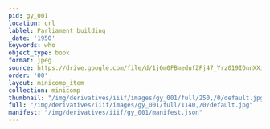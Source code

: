 ```yaml
---
pid: gy_001
location: crl
lablel: Parliament_building
_date: '1950'
keywords: who
object_type: book
format: jpeg
source: https://drive.google.com/file/d/1j6m0FBmedufZFj47_Yrz019IOnnXXiJX/view?usp=sharing
order: '00'
layout: minicomp_item
collection: minicomp
thumbnail: "/img/derivatives/iiif/images/gy_001/full/250,/0/default.jpg"
full: "/img/derivatives/iiif/images/gy_001/full/1140,/0/default.jpg"
manifest: "/img/derivatives/iiif/gy_001/manifest.json"
---
```

